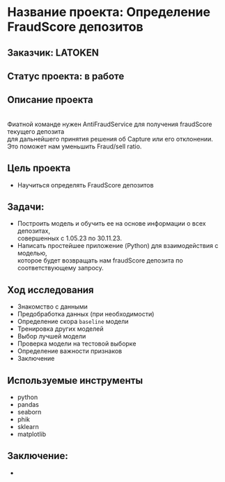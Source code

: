 # Название проекта: Определение FraudScore депозитов
## Заказчик: LATOKEN
## Статус проекта: в работе
## Описание проекта
<br>Фиатной команде нужен AntiFraudService для получения fraudScore текущего депозита 
<br>для дальнейшего принятия решения об Capture или его отклонении. 
<br>Это поможет нам уменьшить Fraud/sell ratio.
## Цель проекта
- Научиться определять FraudScore депозитов
## Задачи:
- Построить модель и обучить ее на основе информации о всех депозитах, <br>совершенных с 1.05.23 по 30.11.23. 
- Написать простейшее приложение (Python) для взаимодействия с моделью, <br>которое будет возвращать нам fraudScore депозита по соответствующему запросу.
## Ход исследования
- Знакомство с данными
- Предобработка данных (при необходимости)
- Определение скора `baseline` модели
- Тренировка других моделей
- Выбор лучшей модели
- Проверка модели на тестовой выборке
- Определение важности признаков
- Заключение
## Используемые инструменты
- python
- pandas
- seaborn
- phik
- sklearn
- matplotlib
## Заключение:
-

